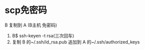 # scp免密码
B 复制到 A  (B主机 免密码)
1. B$ ssh-keyen -t rsa(三次回车)
2. 复制 B 的\~/.ssh/id\_rsa.pub 追加到 A 的\~/.ssh/authorized\_keys